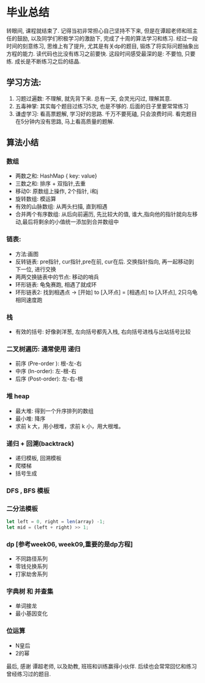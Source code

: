 # 毕业总结

转眼间, 课程就结束了. 记得当初非常担心自己坚持不下来, 但是在谭超老师和班主任的鼓励, 以及同学们积极学习的激励下, 完成了十周的算法学习和练习. 经过一段时间的刻意练习, 思维上有了提升, 尤其是有关dp的题目, 锻炼了将实际问题抽象出方程的能力. 读代码也比没有练习之前要快. 这段时间感受最深的是: 不要怕, 只要练. 成长是不断练习之后的结晶. 

## 学习方法:
1. 习题过遍数: 不理解, 就先背下来. 总有一天, 会灵光闪过, 理解其意. 
2. 五毒神掌: 其实每个题目过练习5次, 也是不够的. 后面的日子里要常常练习
3. 谦虚学习: 看高票题解, 学习好的思路. 千万不要死磕, 只会浪费时间. 看完题目在5分钟内没有思路, 马上看高质量的题解. 

## 算法小结

### 数组
+ 两数之和:  HashMap { key: value}
+ 三数之和: 排序 + 双指针,去重
+ 移动0: 原数组上操作, 2个指针, i和j
+ 旋转数组: 模运算
+ 有效的山脉数组: 从两头扫描, 直到相遇
+ 合并两个有序数组: 从后向前遍历, 先比较大的值, 谁大,指向他的指针就向左移动,最后将剩余的小值统一添加到合并数组中

### 链表:
+ 方法:画图
+ 反转链表: pre指针, cur指针,pre在前, cur在后. 交换指针指向, 再一起移动到下一位, 进行交换
+ 两两交换链表中的节点: 移动的哨兵
+ 环形链表: 龟兔赛跑, 相遇了就成环
+ 环形链表2: 找到相遇点 -> [开始] to [入环点] = [相遇点] to [入环点], 2只乌龟相同速度跑

### 栈
+ 有效的括号: 好像剥洋葱, 左向括号都先入栈, 右向括号进栈与出站括号比较

### 二叉树遍历: 通常使用 递归
+ 前序 (Pre-order ): 根-左-右
+ 中序 (In-order): 左-根-右
+ 后序 (Post-order): 左-右-根

### 堆 heap
+ 最大堆: 得到一个升序排列的数组
+ 最小堆: 降序
+ 求前 k 大，用小根堆，求前 k 小，用大根堆。 

### 递归 + 回溯(backtrack)
+ 递归模板, 回溯模板
+ 爬楼梯 
+ 括号生成

### DFS , BFS 模板

### 二分法模板
```js
let left = 0, right = len(array) -1;
let mid = (left + right) >> 1; 
```

### dp [参考week06, week09,重要的是dp方程]
+ 不同路径系列
+ 零钱兑换系列
+ 打家劫舍系列


### 字典树 和 并查集
+ 单词接龙 
+ 最小基因变化

### 位运算
+ N皇后
+ 2的幂

最后, 感谢 谭超老师, 以及助教, 班班和训练赢得小伙伴. 后续也会常常回忆和练习曾经练习过的题目.


